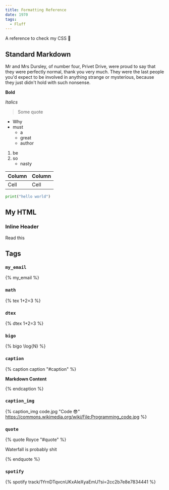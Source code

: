 ```yaml
---
title: Formatting Reference
date: 1970
tags:
  - Fluff
---
```


A reference to check my CSS 😬

<!-- more -->

## Standard Markdown

Mr and Mrs Dursley, of number four, Privet Drive, were proud to say that they
were perfectly normal, thank you very much. They were the last people you'd
expect to be involved in anything strange or mysterious, because they just
didn't hold with such nonsense.

**Bold**

_Italics_

> Some quote

- Why
- must
  - a
  - great
  - author

1. be
2. so
   - nasty

| Column | Column |
| ------ | ------ |
| Cell   | Cell   |

```python
print("hello world")
```

## My HTML

### Inline Header

<span role="heading" aria-level="3">Read</span> this

## Tags

### `my_email`

{% my_email %}

### `math`

{% tex 1+2=3 %}

### `dtex`

{% dtex 1+2=3 %}

### `bigo`

{% bigo \log{N} %}

### `caption`

{% caption caption "#caption" %}

**Markdown Content**

{% endcaption %}

### `caption_img`

{%
  caption_img
  code.jpg
  "Code 😎"
  https://commons.wikimedia.org/wiki/File:Programming_code.jpg
%}

### `quote`

{% quote Royce "#quote" %}

Waterfall is probably shit

{% endquote %}

### `spotify`

{% spotify track/1YrnDTqvcnUKxAIeXyaEmU?si=2cc2b7e8e7834441 %}
